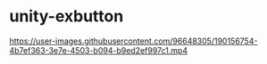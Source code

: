 # unity-exbutton
https://user-images.githubusercontent.com/96648305/190156754-4b7ef363-3e7e-4503-b094-b9ed2ef997c1.mp4

